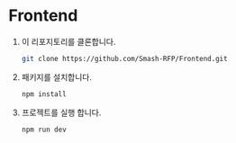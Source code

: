 # Frontend

1. 이 리포지토리를 클론합니다.

   ```bash
   git clone https://github.com/Smash-RFP/Frontend.git

   ```

2. 패키지를 설치합니다.

   ```bash
   npm install

   ```

3. 프로젝트를 실행 합니다.
   ```bash
   npm run dev
   ```
